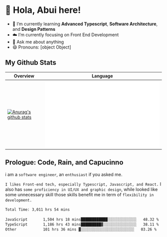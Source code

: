 # 👋 Hola, Abui here!

- 🌱 I’m currently learning **Advanced Typescript**, **Software Architecture**, and **Design Patterns**
- ☁️ I’m currently focusing on Front End Development
- 💬 Ask me about anything
- 😄 Pronouns: [object Object]

## My Github Stats

| Overview | Language |
| --- | --- |
|[![Anurag's github stats](https://github-readme-stats.vercel.app/api?username=abui-am&count_private=true)](https://github.com/anuraghazra/github-readme-stats)|![Language](https://raw.githubusercontent.com/abui-am/stats/c6455f656dfce7acd3951e5ec5b25d72af0b2ee3/generated/languages.svg)|

## Prologue: Code, Rain, and Capucinno
i am a `software engineer`, an `enthusiast` if you asked me. 

`I likes Front-end tech, especially Typescript, Javascript, and React.` I also has `some proficiency in UI/UX and graphic design`, while looked like some unnecessary skill those skills benefit me in term of `flexibility in development.`


<!--START_SECTION:waka-->

```text
Total Time: 3,011 hrs 54 mins

JavaScript       1,504 hrs 18 mins████████████░░░░░░░░░░░░░   48.32 %
TypeScript       1,186 hrs 43 mins█████████▓░░░░░░░░░░░░░░░   38.11 %
Other            101 hrs 36 mins ▓░░░░░░░░░░░░░░░░░░░░░░░░   03.26 %
```

<!--END_SECTION:waka-->
